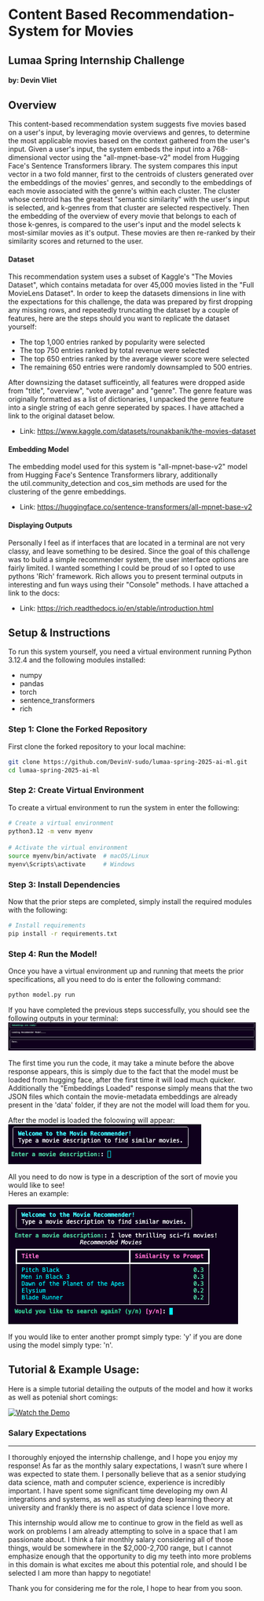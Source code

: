 # Content Based Recommendation-System for Movies  
## Lumaa Spring Internship Challenge
#### by: Devin Vliet



## Overview  

This content-based recommendation system suggests five movies based on a user's input, by leveraging movie overviews and genres,
to determine the most applicable movies based on the context gathered from the user's input. Given a user's input, the system
embeds the input into a 768-dimensional vector using the "all-mpnet-base-v2" model from Hugging Face's Sentence Transformers library.
The system compares this input vector in a two fold manner, first to the centroids of clusters generated over the embeddings of the
movies' genres, and secondly to the embeddings of each movie associated with the genre's within each cluster. The cluster whose centroid
has the greatest "semantic similarity" with the user's input is selected, and k-genres from that cluster are selected respectively.
Then the embedding of the overview of every movie that belongs to each of those k-genres, is compared to the user's input and the
model selects k most-similar movies as it's output. These movies are then re-ranked by their similarity scores and returned to the user. 


#### Dataset 
This recommendation system uses a subset of Kaggle's "The Movies Dataset", which contains metadata for
over 45,000 movies listed in the "Full MovieLens Dataset". In order to keep the datasets dimensions in line with 
the expectations for this challenge, the data was prepared by first dropping any missing rows, and repeatedly
truncating the dataset by a couple of features, here are the steps should you want to replicate the dataset yourself:  

- The top 1,000 entries ranked by popularity were selected
- The top 750 entries ranked by total revenue were selected
- The top 650 entries ranked by the average viewer score were selected
- The remaining 650 entries were randomly downsampled to 500 entries.

After downsizing the dataset sufficeintly, all features were dropped aside from "title", "overview", "vote average" and "genre".
The genre feature was originally formatted as a list of dictionaries, I unpacked the genre feature into a single string of each
genre seperated by spaces. I have attached a link to the original dataset below.  

- Link: https://www.kaggle.com/datasets/rounakbanik/the-movies-dataset

#### Embedding Model
The embedding model used for this system is "all-mpnet-base-v2" model from Hugging Face's Sentence Transformers library, additionally  
the util.community_detection and cos_sim methods are used for the clustering of the genre embeddings.

- Link: https://huggingface.co/sentence-transformers/all-mpnet-base-v2

#### Displaying Outputs
Personally I feel as if interfaces that are located in a terminal are not very classy, and leave something to be desired. Since the goal 
of this challenge was to build a simple recommender system, the user interface options are fairly limited. I wanted something I could be proud of
so I opted to use pythons 'Rich' framework. Rich allows you to present terminal outputs in interesting and fun ways using their "Console" methods.
I have attached a link to the docs:  
- Link: https://rich.readthedocs.io/en/stable/introduction.html 


## Setup & Instructions

To run this system yourself, you need a virtual environment running Python 3.12.4 and the following modules installed:  
- numpy
- pandas
- torch
- sentence_transformers
- rich

### Step 1: Clone the Forked Repository
First clone the forked repository to your local machine:  
``` bash
git clone https://github.com/DevinV-sudo/lumaa-spring-2025-ai-ml.git
cd lumaa-spring-2025-ai-ml
```

### Step 2: Create Virtual Environment
To create a virtual environment to run the system in enter the following:  

```bash
# Create a virtual environment
python3.12 -m venv myenv

# Activate the virtual environment
source myenv/bin/activate  # macOS/Linux
myenv\Scripts\activate     # Windows
```

### Step 3: Install Dependencies
Now that the prior steps are completed, simply install the required modules with the following: 

```bash
# Install requirements
pip install -r requirements.txt
```  

### Step 4: Run the Model!
Once you have a virtual environment up and running that meets the prior specifications, all you need to do is enter the following command:

```bash
python model.py run
```

If you have completed the previous steps successfully, you should see the following outputs in your terminal:
![Local Image](images/Screenshot%202025-02-21%20at%207.03.12%20PM.png)  

The first time you run the code, it may take a minute before the above response appears, this is simply due to the fact that the model must
be loaded from hugging face, after the first time it will load much quicker. Additionally the "Embeddings Loaded" response simply means that the
two JSON files which contain the movie-metadata embeddings are already present in the 'data' folder, if they are not the model will load them for you.

After the model is loaded the foloowing will appear:  
![Local Image](images/Screenshot%202025-02-21%20at%207.06.35%20PM.png)  

All you need to do now is type in a description of the sort of movie you would like to see!  
Heres an example:  

![Local Image](images/Screenshot%202025-02-21%20at%207.08.50%20PM.png)  

If you would like to enter another prompt simply type: 'y' if you are done using the model simply type: 'n'.

## Tutorial & Example Usage:

Here is a simple tutorial detailing the outputs of the model and how it works as well as potenial short comings:

[![Watch the Demo](https://img.youtube.com/vi/gOU8CCw6_GQ/0.jpg)](https://youtu.be/gOU8CCw6_GQ)


### Salary Expectations
---
I thoroughly enjoyed the internship challenge, and I hope you enjoy my response!
As far as the monthly salary expectations, I wasn’t sure where I was expected to state them. I personally believe that as a senior studying data science, math and computer science, experience is incredibly important. I have spent some significant time developing my own AI integrations and systems, as well as studying deep learning theory at university and frankly there is no aspect of data science I love more.
 
This internship would allow me to continue to grow in the field as well as work on problems I am already attempting to solve in a space that I am passionate about. I think a fair monthly salary considering all of those things, would be somewhere in the $2,000-2,700 range, but I cannot emphasize enough that the opportunity to dig my teeth into more problems in this domain is what excites me about this potential role, and should I be selected I am more than happy to negotiate!
 
Thank you for considering me for the role, I hope to hear from you soon.


